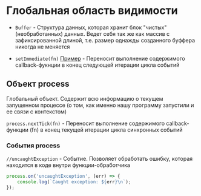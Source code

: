 # Глобальная область видимости

* `Buffer` - Структура данных, которая хранит блок "чистых" (необработанных) данных. Ведет себя так же как массив с зафиксированной длиной, т.е. размер однажды созданного буффера никогда не меняется

* `setImmediate(fn)` [Пример](immediate\number-listener.js) - Переносит выполнение содержимого callback-фукнции в конец следующей итерации цикла событий

## Объект process

Глобальный объект. Содержит всю информацию о текущем запущенном процессе (о том, как именно нашу программу запустили и ее связи с контекстом)

`process.nextTick(fn)` - Переносит выполнение содержимого callback-функции (fn) в конец текущей итерации цикла синхронных событий

### События process

`//uncaughtException` - Событие. Позволяет обработать ошибку, которая находится в коде внутри функции-обработчика

```javascript
process.on('uncaughtException', (err) => {
    console.log(`Caught exception: ${err}\n`);
});
```